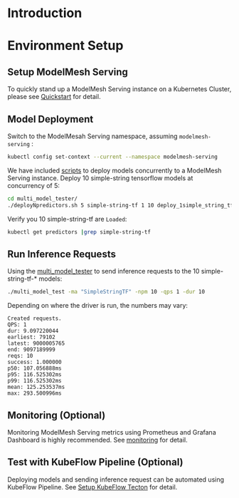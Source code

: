 # Introduction

# Environment Setup

## Setup ModelMesh Serving
To quickly stand up a ModelMesh Serving instance on a Kubernetes Cluster, please see [Quickstart](https://github.com/kserve/modelmesh-serving/blob/main/docs/quickstart.md) for detail.

## Model Deployment
Switch to the ModelMesah Serving namespace, assuming `modelmesh-serving` :
```bash
kubectl config set-context --current --namespace modelmesh-serving
```
We have included [scripts](./docs/Using-deployment-scripts) to deploy models concurrently to a ModelMesh Serving instance.
Deploy 10 simple-string tensorflow models at concurrency of 5:
```bash
cd multi_model_tester/
./deployNpredictors.sh 5 simple-string-tf 1 10 deploy_1simple_string_tf_predictor.sh
```
Verify you 10 simple-string-tf are `Loaded`:
```bash
kubectl get predictors |grep simple-string-tf
```

## Run Inference Requests
Using the [multi_model_tester](./docs/README.md##Using-the-multi_model_tester) to send inference requests to the 10 simple-string-tf-* models:
```bash
./multi_model_test -ma "SimpleStringTF" -npm 10 -qps 1 -dur 10
```
Depending on where the driver is run, the numbers may vary:
```
Created requests.
QPS: 1
dur: 9.097220044
earliest: 79102
latest: 9000005765
end: 9097189999
reqs: 10
success: 1.000000
p50: 107.056888ms
p95: 116.525302ms
p99: 116.525302ms
mean: 125.253537ms
max: 293.500996ms
```

## Monitoring (Optional)
Monitoring ModelMesh Serving metrics using Prometheus and Grafana Dashboard is highly recommended. See [monitoring](./docs/monitoring/README.md##Setup-Prometheus-Operator) for detail.


## Test with KubeFlow Pipeline (Optional)
Deploying models and sending inference request can be automated using KubeFlow Pipeline. See [Setup KubeFlow Tecton](./docs/kfp-tecton/README.md##Setup-KubeFlow-Tecton) for detail.

